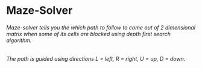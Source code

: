 # Maze-Solver
###### Maze-solver tells you the which path to follow to come out of 2 dimensional matrix when some of its cells are blocked using depth first search algorithm.
###### The path is guided using directions L = left, R = right, U = up, D = down.
